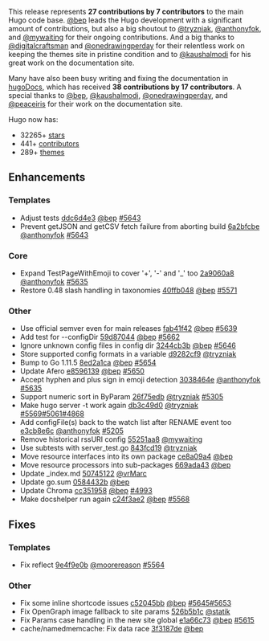 
This release represents **27 contributions by 7 contributors** to the main Hugo code base.
[@bep](https://github.com/bep) leads the Hugo development with a significant amount of contributions, but also a big shoutout to [@tryzniak](https://github.com/tryzniak), [@anthonyfok](https://github.com/anthonyfok), and [@mywaiting](https://github.com/mywaiting) for their ongoing contributions.
And a big thanks to [@digitalcraftsman](https://github.com/digitalcraftsman) and [@onedrawingperday](https://github.com/onedrawingperday) for their relentless work on keeping the themes site in pristine condition and to [@kaushalmodi](https://github.com/kaushalmodi) for his great work on the documentation site.

Many have also been busy writing and fixing the documentation in [hugoDocs](https://github.com/gohugoio/hugoDocs), 
which has received **38 contributions by 17 contributors**. A special thanks to [@bep](https://github.com/bep), [@kaushalmodi](https://github.com/kaushalmodi), [@onedrawingperday](https://github.com/onedrawingperday), and [@peaceiris](https://github.com/peaceiris) for their work on the documentation site.


Hugo now has:

* 32265+ [stars](https://github.com/gohugoio/hugo/stargazers)
* 441+ [contributors](https://github.com/gohugoio/hugo/graphs/contributors)
* 289+ [themes](http://themes.gohugo.io/)

## Enhancements

### Templates

* Adjust tests [ddc6d4e3](https://github.com/gohugoio/hugo/commit/ddc6d4e30f282f23b703a3b42da552886062c8c8) [@bep](https://github.com/bep) [#5643](https://github.com/gohugoio/hugo/issues/5643)
* Prevent getJSON and getCSV fetch failure from aborting build [6a2bfcbe](https://github.com/gohugoio/hugo/commit/6a2bfcbec8df14b1741dbe9b5ead08158bf7adb9) [@anthonyfok](https://github.com/anthonyfok) [#5643](https://github.com/gohugoio/hugo/issues/5643)

### Core

* Expand TestPageWithEmoji to cover '+', '-' and '_' too [2a9060a8](https://github.com/gohugoio/hugo/commit/2a9060a85ce430b28f5ec47e1438c6ef1b8e13fa) [@anthonyfok](https://github.com/anthonyfok) [#5635](https://github.com/gohugoio/hugo/issues/5635)
* Restore 0.48 slash handling in taxonomies [40ffb048](https://github.com/gohugoio/hugo/commit/40ffb0484b96b7b77fb66202b33073b241807199) [@bep](https://github.com/bep) [#5571](https://github.com/gohugoio/hugo/issues/5571)

### Other

* Use official semver even for main releases [fab41f42](https://github.com/gohugoio/hugo/commit/fab41f42d3e23c11651ab75413b01d97e5d37c30) [@bep](https://github.com/bep) [#5639](https://github.com/gohugoio/hugo/issues/5639)
* Add test for --configDir [59d87044](https://github.com/gohugoio/hugo/commit/59d87044a4146f578b92b3d67b46660212940912) [@bep](https://github.com/bep) [#5662](https://github.com/gohugoio/hugo/issues/5662)
* Ignore unknown config files in config dir [3244cb3b](https://github.com/gohugoio/hugo/commit/3244cb3b31f8f8c39d9dfa82bc01fb2d6db59257) [@bep](https://github.com/bep) [#5646](https://github.com/gohugoio/hugo/issues/5646)
* Store supported config formats in a variable [d9282cf9](https://github.com/gohugoio/hugo/commit/d9282cf98a346fcf98f363d9c353e4920ca85fc7) [@tryzniak](https://github.com/tryzniak) 
* Bump to Go 1.11.5 [8ed2a1ca](https://github.com/gohugoio/hugo/commit/8ed2a1caa9e0892d5bf97ed1b7279befa159f764) [@bep](https://github.com/bep) [#5654](https://github.com/gohugoio/hugo/issues/5654)
* Update Afero [e8596139](https://github.com/gohugoio/hugo/commit/e85961390a050cd4f2e6ce4f2666012bc83bb449) [@bep](https://github.com/bep) [#5650](https://github.com/gohugoio/hugo/issues/5650)
* Accept hyphen and plus sign in emoji detection [3038464e](https://github.com/gohugoio/hugo/commit/3038464ea6f931c8a08ee49d47f1eaec99ba4817) [@anthonyfok](https://github.com/anthonyfok) [#5635](https://github.com/gohugoio/hugo/issues/5635)
* Support numeric sort in ByParam [26f75edb](https://github.com/gohugoio/hugo/commit/26f75edb7a76c816349749a05edf98fb36dc338a) [@tryzniak](https://github.com/tryzniak) [#5305](https://github.com/gohugoio/hugo/issues/5305)
* Make hugo server -t work again [db3c49d0](https://github.com/gohugoio/hugo/commit/db3c49d049193e0fc225fe4bdb95712c311d6615) [@tryzniak](https://github.com/tryzniak) [#5569](https://github.com/gohugoio/hugo/issues/5569)[#5061](https://github.com/gohugoio/hugo/issues/5061)[#4868](https://github.com/gohugoio/hugo/issues/4868)
* Add configFile(s) back to the watch list after RENAME event too [e3cb8e6c](https://github.com/gohugoio/hugo/commit/e3cb8e6c7874d7dfe1d4d1c7f5c9765b681fb647) [@anthonyfok](https://github.com/anthonyfok) [#5205](https://github.com/gohugoio/hugo/issues/5205)
* Remove historical rssURI config [55251aa8](https://github.com/gohugoio/hugo/commit/55251aa89099358c040d38f3af48e3699d67bab2) [@mywaiting](https://github.com/mywaiting) 
* Use subtests with server_test.go [843fcd19](https://github.com/gohugoio/hugo/commit/843fcd19d4d97bac979410a4e0abed72586a0aa0) [@tryzniak](https://github.com/tryzniak) 
* Move resource interfaces into its own package [ce8a09a4](https://github.com/gohugoio/hugo/commit/ce8a09a4c0661dece931ab1173e4f09e8e04aa38) [@bep](https://github.com/bep) 
* Move resource processors into sub-packages [669ada43](https://github.com/gohugoio/hugo/commit/669ada436787311cc5d02dae5b88e60a09adda58) [@bep](https://github.com/bep) 
* Update _index.md [50745122](https://github.com/gohugoio/hugo/commit/507451229c2255788d72b757a85ad5bb3ba00f4f) [@vrMarc](https://github.com/vrMarc) 
* Update go.sum [0584432b](https://github.com/gohugoio/hugo/commit/0584432b078f1e3a488ad4f27f39edac0557e042) [@bep](https://github.com/bep) 
* Update Chroma [cc351958](https://github.com/gohugoio/hugo/commit/cc351958e12d4dc83f664a1d51be76a447fea9b8) [@bep](https://github.com/bep) [#4993](https://github.com/gohugoio/hugo/issues/4993)
* Make docshelper run again [c24f3ae2](https://github.com/gohugoio/hugo/commit/c24f3ae22b27dfe5339662277f8183596a6d148d) [@bep](https://github.com/bep) [#5568](https://github.com/gohugoio/hugo/issues/5568)

## Fixes

### Templates

* Fix reflect [9e4f9e0b](https://github.com/gohugoio/hugo/commit/9e4f9e0bb69276e9bca0dfbdbc7aefbf5f6fc9e5) [@moorereason](https://github.com/moorereason) [#5564](https://github.com/gohugoio/hugo/issues/5564)

### Other

* Fix some inline shortcode issues [c52045bb](https://github.com/gohugoio/hugo/commit/c52045bbb38cbf64b9cb39352230060aa122cc9f) [@bep](https://github.com/bep) [#5645](https://github.com/gohugoio/hugo/issues/5645)[#5653](https://github.com/gohugoio/hugo/issues/5653)
* Fix OpenGraph image fallback to site params [526b5b1c](https://github.com/gohugoio/hugo/commit/526b5b1c4986d43d6184671b02f45ca40f041b65) [@statik](https://github.com/statik) 
* Fix Params case handling in the new site global [e1a66c73](https://github.com/gohugoio/hugo/commit/e1a66c7343db9d232749255dd9e3a58d94b86997) [@bep](https://github.com/bep) [#5615](https://github.com/gohugoio/hugo/issues/5615)
* cache/namedmemcache: Fix data race [3f3187de](https://github.com/gohugoio/hugo/commit/3f3187de0f62107da19d9341aebd1d8414bff0ea) [@bep](https://github.com/bep) 





